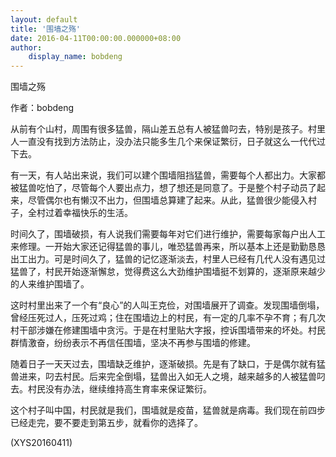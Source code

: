 ```yaml
---
layout: default
title: '围墙之殇'
date: 2016-04-11T00:00:00.000000+08:00
author:
    display_name: bobdeng
---
```


围墙之殇

作者：bobdeng

从前有个山村，周围有很多猛兽，隔山差五总有人被猛兽叼去，特别是孩子。村里人一直没有找到方法防止，没办法只能多生几个来保证繁衍，日子就这么一代代过下去。

有一天，有人站出来说，我们可以建个围墙阻挡猛兽，需要每个人都出力。大家都被猛兽吃怕了，尽管每个人要出点力，想了想还是同意了。于是整个村子动员了起来，尽管偶尔也有懒汉不出力，但围墙总算建了起来。从此，猛兽很少能侵入村子，全村过着幸福快乐的生活。

时间久了，围墙破损，有人说我们需要每年对它们进行维护，需要每家每户出人工来修理。一开始大家还记得猛兽的事儿，唯恐猛兽再来，所以基本上还是勤勤恳恳出工出力。可是时间久了，猛兽的记忆逐渐淡去，村里人已经有几代人没有遇见过猛兽了，村民开始逐渐懈怠，觉得费这么大劲维护围墙挺不划算的，逐渐原来越少的人来维护围墙了。

这时村里出来了一个有“良心”的人叫王克俭，对围墙展开了调查。发现围墙倒塌，曾经压死过人，压死过鸡；住在围墙边上的村民，有一定的几率不孕不育；有几次村干部涉嫌在修建围墙中贪污。于是在村里贴大字报，控诉围墙带来的坏处。村民群情激奋，纷纷表示不再信任围墙，坚决不再参与围墙的修建。

随着日子一天天过去，围墙缺乏维护，逐渐破损。先是有了缺口，于是偶尔就有猛兽进来，叼去村民。后来完全倒塌，猛兽出入如无人之境，越来越多的人被猛兽叼去。村民没有办法，继续维持高生育率来保证繁衍。

这个村子叫中国，村民就是我们，围墙就是疫苗，猛兽就是病毒。我们现在前四步已经走完，要不要走到第五步，就看你的选择了。

(XYS20160411)

